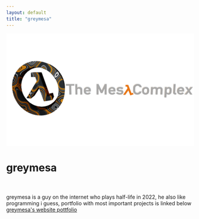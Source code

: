 ```yaml
---
layout: default
title: "greymesa"
---
```

<img src="/images/bannerlogo.png" alt="bannerlogo" class="bannerlogo">
<h1 class="text-center">greymesa</h1>
<br>
<br>
<a>greymesa is a guy on the internet who plays half-life in 2022, he also like programming i guess, portfolio with most important projects is linked below</a>
<a href="https://greymesa.tech">greymesa's website pottfolio</a>
<script>
document.getElementById("aboutNav").classList.add("active");
</script>